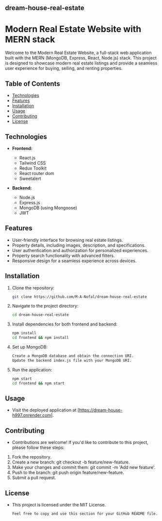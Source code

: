 ## dream-house-real-estate
# Modern Real Estate Website with MERN stack

Welcome to the Modern Real Estate Website, a full-stack web application built with the MERN (MongoDB, Express, React, Node.js) stack. This project is designed to showcase modern real estate listings and provide a seamless user experience for buying, selling, and renting properties.

## Table of Contents

- [Technologies](#technologies)
- [Features](#features)
- [Installation](#installation)
- [Usage](#usage)
- [Contributing](#contributing)
- [License](#license)

## Technologies

- **Frontend:**
  - React.js
  - Tailwind CSS
  - Redux Toolkit
  - React router dom
  - Sweetalert

- **Backend:**
  - Node.js
  - Express.js
  - MongoDB (using Mongoose)
  - JWT

## Features

- User-friendly interface for browsing real estate listings.
- Property details, including images, description, and specifications.
- User authentication and authorization for personalized experiences.
- Property search functionality with advanced filters.
- Responsive design for a seamless experience across devices.

## Installation

1. Clone the repository:

   ```bash
   git clone https://github.com/M-A-Nofal/dream-house-real-estate

2. Navigate to the project directory:
   ```bash
   cd dream-house-real-estate

4. Install dependencies for both frontend and backend:
   ```bash
   npm install
   cd frontend && npm install

6. Set up MongoDB:
   ```bash
   Create a MongoDB database and obtain the connection URI.
   Update the backend index.js file with your MongoDB URI.
   
8. Run the application:
   ```bash
   npm start
   cd frontend && npm start

## Usage
- Visit the deployed application at [https://dream-house-h997.onrender.com].
  
## Contributing

- Contributions are welcome! If you'd like to contribute to this project, please follow these steps:

1. Fork the repository.
2. Create a new branch: git checkout -b feature/new-feature.
3. Make your changes and commit them: git commit -m 'Add new feature'.
4. Push to the branch: git push origin feature/new-feature.
5. Submit a pull request.

## License
- This project is licensed under the MIT License.
  ```css
  Feel free to copy and use this section for your GitHub README file.
